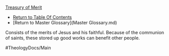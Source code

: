 [Treasury of Merit](Treasury_of_Merit.md)

- [Return to Table Of Contents](README.md)
- [Return to Master Glossary](Master Glossary.md)

Consists of the merits of Jesus and his faithful.
Because of the communion of saints, these stored up good works can benefit other people.


#TheologyDocs/Main